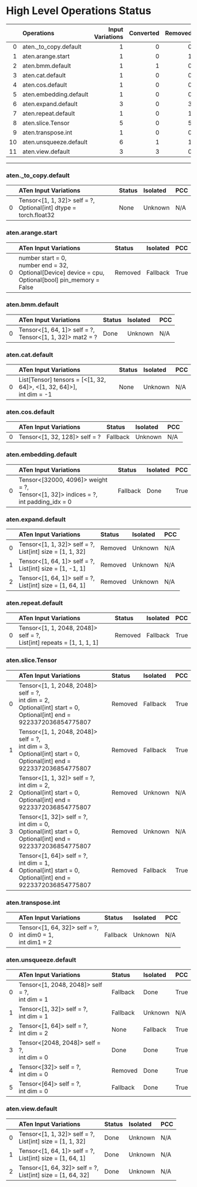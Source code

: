 # High Level Operations Status
|    | Operations             |   Input Variations |   Converted |   Removed |   Fallback | Completed   |   Score |
|---:|:-----------------------|-------------------:|------------:|----------:|-----------:|:------------|--------:|
|  0 | aten._to_copy.default  |                  1 |           0 |         0 |          0 | ✘           |    0    |
|  1 | aten.arange.start      |                  1 |           0 |         1 |          0 | ✅          |    1    |
|  2 | aten.bmm.default       |                  1 |           1 |         0 |          0 | ✅          |    1    |
|  3 | aten.cat.default       |                  1 |           0 |         0 |          0 | ✘           |    0    |
|  4 | aten.cos.default       |                  1 |           0 |         0 |          1 | ✘           |    0    |
|  5 | aten.embedding.default |                  1 |           0 |         0 |          1 | ✘           |    0    |
|  6 | aten.expand.default    |                  3 |           0 |         3 |          0 | ✅          |    1    |
|  7 | aten.repeat.default    |                  1 |           0 |         1 |          0 | ✅          |    1    |
|  8 | aten.slice.Tensor      |                  5 |           0 |         5 |          0 | ✅          |    1    |
|  9 | aten.transpose.int     |                  1 |           0 |         0 |          1 | ✘           |    0    |
| 10 | aten.unsqueeze.default |                  6 |           1 |         1 |          3 | 🚧          |    0.33 |
| 11 | aten.view.default      |                  3 |           3 |         0 |          0 | ✅          |    1    |
***
### aten._to_copy.default
|    | ATen Input Variations                                               | Status   | Isolated   | PCC   |
|---:|:--------------------------------------------------------------------|:---------|:-----------|:------|
|  0 | Tensor<[1, 1, 32]> self = ?,<br>Optional[int] dtype = torch.float32 | None     | Unknown    | N/A   |
### aten.arange.start
|    | ATen Input Variations                                                                                        | Status   | Isolated   | PCC   |
|---:|:-------------------------------------------------------------------------------------------------------------|:---------|:-----------|:------|
|  0 | number start = 0,<br>number end = 32,<br>Optional[Device] device = cpu,<br>Optional[bool] pin_memory = False | Removed  | Fallback   | True  |
### aten.bmm.default
|    | ATen Input Variations                                       | Status   | Isolated   | PCC   |
|---:|:------------------------------------------------------------|:---------|:-----------|:------|
|  0 | Tensor<[1, 64, 1]> self = ?,<br>Tensor<[1, 1, 32]> mat2 = ? | Done     | Unknown    | N/A   |
### aten.cat.default
|    | ATen Input Variations                                                  | Status   | Isolated   | PCC   |
|---:|:-----------------------------------------------------------------------|:---------|:-----------|:------|
|  0 | List[Tensor] tensors = [<[1, 32, 64]>, <[1, 32, 64]>],<br>int dim = -1 | None     | Unknown    | N/A   |
### aten.cos.default
|    | ATen Input Variations         | Status   | Isolated   | PCC   |
|---:|:------------------------------|:---------|:-----------|:------|
|  0 | Tensor<[1, 32, 128]> self = ? | Fallback | Unknown    | N/A   |
### aten.embedding.default
|    | ATen Input Variations                                                                    | Status   | Isolated   | PCC   |
|---:|:-----------------------------------------------------------------------------------------|:---------|:-----------|:------|
|  0 | Tensor<[32000, 4096]> weight = ?,<br>Tensor<[1, 32]> indices = ?,<br>int padding_idx = 0 | Fallback | Done       | True  |
### aten.expand.default
|    | ATen Input Variations                                       | Status   | Isolated   | PCC   |
|---:|:------------------------------------------------------------|:---------|:-----------|:------|
|  0 | Tensor<[1, 1, 32]> self = ?,<br>List[int] size = [1, 1, 32] | Removed  | Unknown    | N/A   |
|  1 | Tensor<[1, 64, 1]> self = ?,<br>List[int] size = [1, -1, 1] | Removed  | Unknown    | N/A   |
|  2 | Tensor<[1, 64, 1]> self = ?,<br>List[int] size = [1, 64, 1] | Removed  | Unknown    | N/A   |
### aten.repeat.default
|    | ATen Input Variations                                                    | Status   | Isolated   | PCC   |
|---:|:-------------------------------------------------------------------------|:---------|:-----------|:------|
|  0 | Tensor<[1, 1, 2048, 2048]> self = ?,<br>List[int] repeats = [1, 1, 1, 1] | Removed  | Fallback   | True  |
### aten.slice.Tensor
|    | ATen Input Variations                                                                                                       | Status   | Isolated   | PCC   |
|---:|:----------------------------------------------------------------------------------------------------------------------------|:---------|:-----------|:------|
|  0 | Tensor<[1, 1, 2048, 2048]> self = ?,<br>int dim = 2,<br>Optional[int] start = 0,<br>Optional[int] end = 9223372036854775807 | Removed  | Fallback   | True  |
|  1 | Tensor<[1, 1, 2048, 2048]> self = ?,<br>int dim = 3,<br>Optional[int] start = 0,<br>Optional[int] end = 9223372036854775807 | Removed  | Fallback   | True  |
|  2 | Tensor<[1, 1, 32]> self = ?,<br>int dim = 2,<br>Optional[int] start = 0,<br>Optional[int] end = 9223372036854775807         | Removed  | Unknown    | N/A   |
|  3 | Tensor<[1, 32]> self = ?,<br>int dim = 0,<br>Optional[int] start = 0,<br>Optional[int] end = 9223372036854775807            | Removed  | Unknown    | N/A   |
|  4 | Tensor<[1, 64]> self = ?,<br>int dim = 1,<br>Optional[int] start = 0,<br>Optional[int] end = 9223372036854775807            | Removed  | Fallback   | True  |
### aten.transpose.int
|    | ATen Input Variations                                          | Status   | Isolated   | PCC   |
|---:|:---------------------------------------------------------------|:---------|:-----------|:------|
|  0 | Tensor<[1, 64, 32]> self = ?,<br>int dim0 = 1,<br>int dim1 = 2 | Fallback | Unknown    | N/A   |
### aten.unsqueeze.default
|    | ATen Input Variations                            | Status   | Isolated   | PCC   |
|---:|:-------------------------------------------------|:---------|:-----------|:------|
|  0 | Tensor<[1, 2048, 2048]> self = ?,<br>int dim = 1 | Fallback | Done       | True  |
|  1 | Tensor<[1, 32]> self = ?,<br>int dim = 1         | Fallback | Unknown    | N/A   |
|  2 | Tensor<[1, 64]> self = ?,<br>int dim = 2         | None     | Fallback   | True  |
|  3 | Tensor<[2048, 2048]> self = ?,<br>int dim = 0    | Done     | Done       | True  |
|  4 | Tensor<[32]> self = ?,<br>int dim = 0            | Removed  | Done       | True  |
|  5 | Tensor<[64]> self = ?,<br>int dim = 0            | Fallback | Done       | True  |
### aten.view.default
|    | ATen Input Variations                                         | Status   | Isolated   | PCC   |
|---:|:--------------------------------------------------------------|:---------|:-----------|:------|
|  0 | Tensor<[1, 1, 32]> self = ?,<br>List[int] size = [1, 1, 32]   | Done     | Unknown    | N/A   |
|  1 | Tensor<[1, 64, 1]> self = ?,<br>List[int] size = [1, 64, 1]   | Done     | Unknown    | N/A   |
|  2 | Tensor<[1, 64, 32]> self = ?,<br>List[int] size = [1, 64, 32] | Done     | Unknown    | N/A   |

